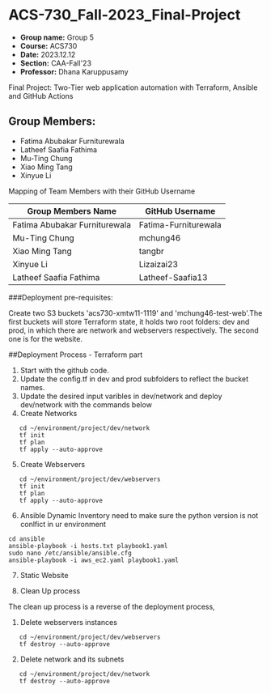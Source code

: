 # ACS-730_Fall-2023_Final-Project


- **Group name:** Group 5
- **Course:** ACS730
- **Date:** 2023.12.12
- **Section:** CAA-Fall'23
- **Professor:** Dhana Karuppusamy

Final Project: Two-Tier web application automation with Terraform, Ansible and GitHub Actions

## Group Members:

- Fatima Abubakar Furniturewala
- Latheef Saafia Fathima
- Mu-Ting Chung
- Xiao Ming Tang
- Xinyue Li

Mapping of Team Members with their GitHub Username

| Group Members Name              | GitHub Username       |
|--------------------------------|-----------------------|
| Fatima Abubakar Furniturewala  | Fatima-Furniturewala  |
| Mu-Ting Chung                  | mchung46              |
| Xiao Ming Tang                 | tangbr                |
| Xinyue Li                      | Lizaizai23            |
| Latheef Saafia Fathima         | Latheef-Saafia13      |

###Deployment pre-requisites:

Create two S3 buckets 'acs730-xmtw11-1119' and 'mchung46-test-web'.The first buckets will store Terraform state, it holds two root folders: dev and prod, in which there are network and webservers respectively. The second one is for the website.

##Deployment Process - Terraform part

1.  Start with the github code.
2.  Update the config.tf in dev and prod subfolders to reflect the bucket names.
3.  Update the desired input varibles in dev/network and deploy dev/network with the commands below
4.  Create Networks

 ```
    cd ~/environment/project/dev/network 
    tf init
    tf plan
    tf apply --auto-approve    
 ```

5. Create Webservers

```
   cd ~/environment/project/dev/webservers 
   tf init
   tf plan
   tf apply --auto-approve
```
6. Ansible Dynamic Inventory
   need to make sure the python version is not conlfict in ur environment
```
cd ansible
ansible-playbook -i hosts.txt playbook1.yaml
sudo nano /etc/ansible/ansible.cfg
ansible-playbook -i aws_ec2.yaml playbook1.yaml
```
7. Static Website
   
8. Clean Up process

The clean up process is a reverse of the deployment process,

1. Delete webservers instances 

```
   cd ~/environment/project/dev/webservers 
   tf destroy --auto-approve
```

2. Delete  network and its subnets 

```
   cd ~/environment/project/dev/network 
   tf destroy --auto-approve
```
